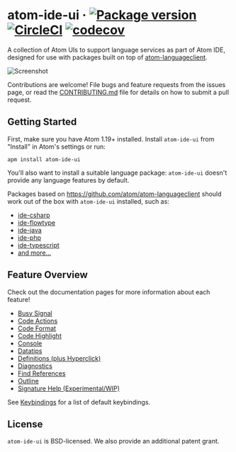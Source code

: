 # atom-ide-ui &middot; [![Package version](https://img.shields.io/apm/v/atom-ide-ui.svg)](https://atom.io/packages/atom-ide-ui) [![CircleCI](https://img.shields.io/circleci/project/github/facebook-atom/atom-ide-ui.svg)](https://circleci.com/gh/facebook-atom/atom-ide-ui) [![codecov](https://img.shields.io/codecov/c/github/facebook-atom/atom-ide-ui.svg)](https://codecov.io/gh/facebook-atom/atom-ide-ui)

A collection of Atom UIs to support language services as part of Atom IDE,
designed for use with packages built on top of
[atom-languageclient](https://github.com/atom/atom-languageclient).

![Screenshot](https://raw.githubusercontent.com/facebook-atom/atom-ide-ui/master/docs/images/screenshot.png)

Contributions are welcome! File bugs and feature requests from the issues page,
or read the [CONTRIBUTING.md](https://github.com/facebook-atom/atom-ide-ui/blob/master/CONTRIBUTING.md)
file for details on how to submit a pull request.

## Getting Started

First, make sure you have Atom 1.19+ installed.
Install `atom-ide-ui` from "Install" in Atom's settings or run:

```
apm install atom-ide-ui
```

You'll also want to install a suitable language package:
`atom-ide-ui` doesn't provide any language features by default.

Packages based on https://github.com/atom/atom-languageclient should work out of the box with `atom-ide-ui` installed, such as:

* [ide-csharp](https://github.com/atom/ide-csharp)
* [ide-flowtype](https://github.com/flowtype/ide-flowtype)
* [ide-java](https://github.com/atom/ide-java)
* [ide-php](https://github.com/atom/ide-php)
* [ide-typescript](https://github.com/atom/ide-typescript)
* [and more...](https://github.com/atom/atom-languageclient/wiki/List-of-Atom-packages-using-Atom-LanguageClient)

## Feature Overview

Check out the documentation pages for more information about each feature!

- [Busy Signal](https://github.com/facebook-atom/atom-ide-ui/blob/master/docs/busy-signal.md)
- [Code Actions](https://github.com/facebook-atom/atom-ide-ui/blob/master/docs/code-actions.md)
- [Code Format](https://github.com/facebook-atom/atom-ide-ui/blob/master/docs/code-format.md)
- [Code Highlight](https://github.com/facebook-atom/atom-ide-ui/blob/master/docs/code-highlight.md)
- [Console](https://github.com/facebook-atom/atom-ide-ui/blob/master/docs/console.md)
- [Datatips](https://github.com/facebook-atom/atom-ide-ui/blob/master/docs/datatips.md)
- [Definitions (plus Hyperclick)](https://github.com/facebook-atom/atom-ide-ui/blob/master/docs/definitions.md)
- [Diagnostics](https://github.com/facebook-atom/atom-ide-ui/blob/master/docs/diagnostics.md)
- [Find References](https://github.com/facebook-atom/atom-ide-ui/blob/master/docs/find-references.md)
- [Outline](https://github.com/facebook-atom/atom-ide-ui/blob/master/docs/outline-view.md)
- [Signature Help (Experimental/WIP)](https://github.com/facebook-atom/atom-ide-ui/blob/master/docs/signature-help.md)

See [Keybindings](https://github.com/facebook-atom/atom-ide-ui/blob/master/docs/keybindings.md) for a list of default keybindings.

## License

`atom-ide-ui` is BSD-licensed. We also provide an additional patent grant.
